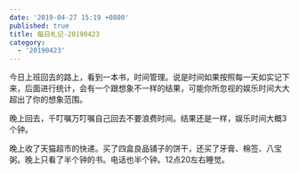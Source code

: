 ```yaml
---
date: '2019-04-27 15:19 +0800'
published: true
title: 每日札记-20190423
category:
  - '20190423'
---
```

今日上班回去的路上，看到一本书，时间管理。说是时间如果按照每一天如实记下来，后面进行统计，会有一个跟想象不一样的结果，可能你所忽视的娱乐时间大大超出了你的想象范围。

晚上回去，千叮嘱万叮嘱自己回去不要浪费时间。结果还是一样，娱乐时间大概3个钟。

晚上收了天猫超市的快递。买了四盒良品铺子的饼干，还买了牙膏、棉签、八宝粥。晚上只看了半个钟的书。电话也半个钟。12点20左右睡觉。

